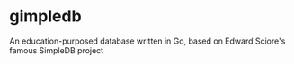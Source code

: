# gimpledb
An education-purposed database written in Go, based on Edward Sciore's famous SimpleDB project
